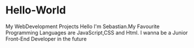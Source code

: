 # Hello-World
My WebDevelopment Projects 
Hello I'm Sebastian.My Favourite Programming Languages are JavaScript,CSS and Html.
I wanna be a Junior Front-End Developer in the future
